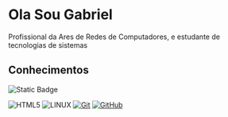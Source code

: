 # Ola Sou Gabriel
Profissional da Ares de Redes de Computadores, e estudante de tecnologias de sistemas

## Conhecimentos
>
![Static Badge](https://img.shields.io/badge/REDES-000?style=for-the-badge&logo=cisco&logoColor=white&color=black)

![HTML5](https://img.shields.io/badge/HTML5-E34F26?style=for-the-badge&logo=html5&logoColor=white)
![LINUX](https://img.shields.io/badge/LINUX-LINUX?style=for-the-badge&logo=linux&color=black)
[![Git](https://img.shields.io/badge/Git-000?style=for-the-badge&logo=git&logoColor=E94D5F)](https://git-scm.com/doc)
[![GitHub](https://img.shields.io/badge/GitHub-000?style=for-the-badge&logo=github&logoColor=30A3DC)](https://docs.github.com/)



